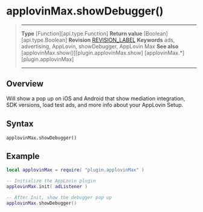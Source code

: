 # applovinMax.showDebugger()

> --------------------- ------------------------------------------------------------------------------------------
> __Type__				[Function][api.type.Function]
> __Return value__		[Boolean][api.type.Boolean]
> __Revision__			[REVISION_LABEL](REVISION_URL)
> __Keywords__			ads, advertising, AppLovin, showDebugger, AppLovin Max
> __See also__			[applovinMax.show()][plugin.applovinMax.show]
>						[applovinMax.*][plugin.applovinMax]
> --------------------- ------------------------------------------------------------------------------------------


## Overview

Will show a pop up on iOS and Android that show mediation integration, SDK versions, load test ads, and more info about your AppLovin Setup.


## Syntax

	applovinMax.showDebugger()


## Example

``````lua
local applovinMax = require( "plugin.applovinMax" )

-- Initialize the AppLovin plugin
applovinMax.init( adListener )

-- After Init, show the debugger pop up
applovinMax.showDebugger()
``````
